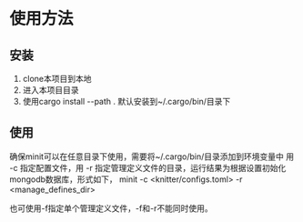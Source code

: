 # 使用方法

## 安装
  1. clone本项目到本地
  2. 进入本项目目录
  3. 使用cargo install --path . 默认安装到~/.cargo/bin/目录下

## 使用
  确保minit可以在任意目录下使用，需要将~/.cargo/bin/目录添加到环境变量中
  用 -c 指定配置文件，用 -r 指定管理定义文件的目录，运行结果为根据设置初始化mongodb数据库，形式如下，
  minit -c <knitter/configs.toml> -r <manage_defines_dir>
  
  也可使用-f指定单个管理定义文件，-f和-r不能同时使用。